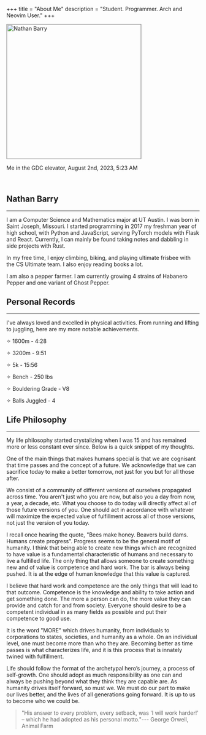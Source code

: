 +++
title = "About Me"
description = "Student. Programmer. Arch and Neovim User."
+++

<img alt="Nathan Barry" style="height: 350px; border-radius: 0; border: 1px solid #949494;"  src="/images/me.jpg">
<p class="text-center">Me in the GDC elevator, August 2nd, 2023, 5:23 AM</p>
<br>


## Nathan Barry 
***
I am a Computer Science and Mathematics major at UT Austin. I was born in Saint Joseph, Missouri. I started programming in 2017 my freshman year of high school, with Python and JavaScript, serving PyTorch models with Flask and React. Currently, I can mainly be found taking notes and dabbling in side projects with Rust.

In my free time, I enjoy climbing, biking, and playing ultimate frisbee with the CS Ultimate team. I also enjoy reading books a lot.

I am also a pepper farmer. I am currently growing 4 strains of Habanero Pepper and one variant of Ghost Pepper.


## Personal Records
***
I've always loved and excelled in physical activities. From running and lifting to juggling, here are my more notable achievements.

✧ 1600m - 4:28

✧ 3200m - 9:51

✧ 5k - 15:56

✧ Bench - 250 lbs

✧ Bouldering Grade - V8

✧ Balls Juggled - 4



## Life Philosophy
***
My life philosophy started crystalizing when I was 15 and has remained more or less constant ever since. Below is a quick snippet of my thoughts.

One of the main things that makes humans special is that we are cognisant that time passes and the concept of a future. We acknowledge that we can sacrifice today to make a better tomorrow, not just for you but for all those after.

We consist of a community of different versions of ourselves propagated across time. You aren't just who you are now, but also you a day from now, a year, a decade, etc. What you choose to do today will directly affect all of those future versions of you. One should act in accordance with whatever will maximize the expected value of fulfillment across all of those versions, not just the version of you today.

I recall once hearing the quote, "Bees make honey. Beavers build dams. Humans create progress". Progress seems to be the general motif of humanity. I think that being able to create new things which are recognized to have value is a fundamental characteristic of humans and necessary to live a fulfilled life. The only thing that allows someone to create something new and of value is competence and hard work. The bar is always being pushed. It is at the edge of human knowledge that this value is captured.

I believe that hard work and competence are the only things that will lead to that outcome. Competence is the knowledge and ability to take action and get something done. The more a person can do, the more value they can provide and catch for and from society. Everyone should desire to be a competent individual in as many fields as possible and put their competence to good use.

It is the word "MORE" which drives humanity, from individuals to corporations to states, societies, and humanity as a whole. On an individual level, one must become more than who they are. Becoming better as time passes is what characterizes life, and it is this process that is innately twined with fulfillment.

Life should follow the format of the archetypal hero’s journey, a process of self-growth. One should adopt as much responsibility as one can and always be pushing beyond what they think they are capable are. As humanity drives itself forward, so must we. We must do our part to make our lives better, and the lives of all generations going forward. It is up to us to become who we could be.

> "His answer to every problem, every setback, was 'I will work harder!' – which he had adopted as his personal motto."--- George Orwell, Animal Farm

